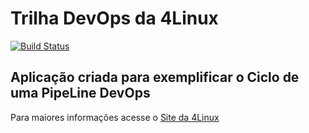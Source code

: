 # Trilha DevOps da 4Linux

<!-- Altere a Flag abaixo com sua URL do Travis -->
[![Build Status](https://travis-ci.com/rstorralbo/DevOpsLab-HelloWorld.svg?branch=master)](https://travis-ci.com/rstorralbo/DevOpsLab-HelloWorld)

## Aplicação criada para exemplificar o Ciclo de uma PipeLine DevOps


Para maiores informações acesse o [Site da 4Linux](https://www.4linux.com.br/cursos/devops)
